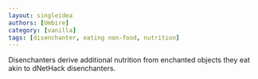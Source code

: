 ```yaml
---
layout: singleidea
authors: [Umbire]
category: [vanilla]
tags: [disenchanter, eating non-food, nutrition]
---
```

Disenchanters derive additional nutrition from enchanted objects they eat akin
to dNetHack disenchanters.
